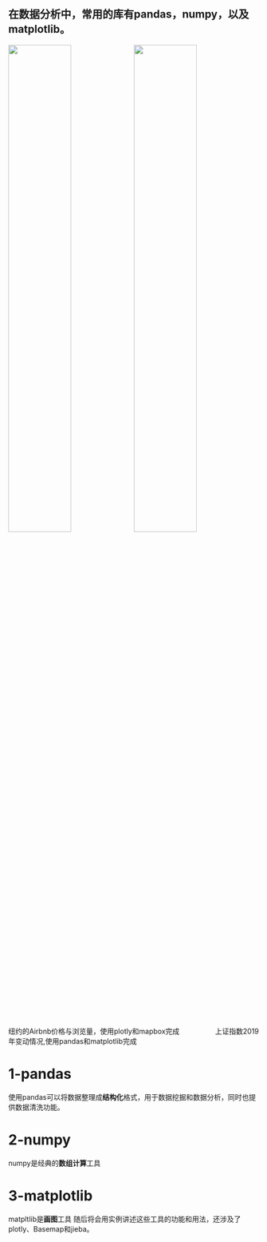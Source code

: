 ## 在数据分析中，常用的库有pandas，numpy，以及matplotlib。

<img src="https://github.com/ShaoZC/Data-Analysis-Using-Python-2019/blob/master/02-Airbnb.svg" width="50%"><img src="https://github.com/ShaoZC/Data-Analysis-Using-Python-2019/blob/master/03-change_of_SSEC_in_2019.png" width="50%">

纽约的Airbnb价格与浏览量，使用plotly和mapbox完成 &emsp; &emsp; &emsp; &emsp;上证指数2019年变动情况,使用pandas和matplotlib完成

# 1-pandas
使用pandas可以将数据整理成**结构化**格式，用于数据挖掘和数据分析，同时也提供数据清洗功能。
# 2-numpy
numpy是经典的**数组计算**工具
# 3-matplotlib
matpltlib是**画图**工具
随后将会用实例讲述这些工具的功能和用法，还涉及了plotly、Basemap和jieba。

